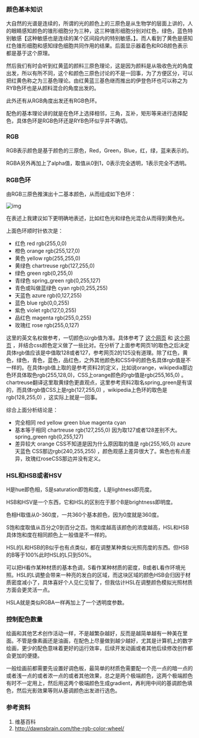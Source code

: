 

### 颜色基本知识

大自然的光谱是连续的，所谓的光的颜色上的三原色是从生物学的层面上讲的，人的眼睛感知颜色的锥形细胞分为三种，这三种锥形细胞分别对红色，绿色，蓝色特别敏感【这种敏感也是连续的某个区间段内的特别敏感。】。而人看到了黄色是感知红色锥形细胞和感知绿色细胞共同作用的结果。后面显示器着色和RGB颜色表示都是基于这个原理。

然后我们有时会听到红黄蓝的颜料三原色理论，这是因为颜料是从吸收色光的角度出发，所以有所不同，这个和颜色三原色讨论的不是一回事，为了方便区分，可以把红黄色称之为三基色理论。由红黄蓝三基色继而推出的伊登色环也可以称之为RYB色环也是从颜料混合的角度出发的。

此外还有从RGB角度出发还有RGB色环。

配色的基本理论讲的就是在色环上选择相邻，三角，互补，矩形等来进行选择配色，具体色环是RGB色环还是RYB色环似乎并不确切。

### RGB

RGB表示颜色是基于颜色的三原色，Red，Green，Blue，红，绿，蓝来表示的。

RGBA另外再加上了alpha值，取值从0到1，0表示完全透明，1表示完全不透明。



### RGB色环

由RGB三原色推演出十二基本颜色，从而组成如下色环：

![img]({static}/images/2021/color_wheel_circle.png)

在表述上我建议如下更明确地表述，比如红色光和绿色光混合从而得到黄色光。

上面色环顺时针依次是：

- 红色 red rgb(255,0,0)
- 橙色 orange rgb(255,127,0)
- 黄色 yellow rgb(255,255,0)
- 黄绿色 chartreuse rgb(127,255,0)
- 绿色 green rgb(0,255,0)
- 青绿色 spring_green rgb(0,255,127)
- 青色或叫做蓝绿色 cyan rgb(0,255,255)
- 天蓝色 azure rgb(0,127,255)
- 蓝色 blue rgb(0,0,255)
- 紫色 violet rgb(127,0,255)
- 品红色 magenta rgb(255,0,255)
- 玫瑰红 rose rgb(255,0,127)

这里的英文名权做参考，一切颜色以rgb值为准。具体参考了 [这个网页](https://en.wikipedia.org/wiki/RGB_color_model#/media/File:Color_wheel_circle.png) 和 [这个网页](http://dawnsbrain.com/the-rgb-color-wheel/) ，并结合css颜色定义做了一些比对。在分析了上面参考网页1的取色之后决定具体rgb值应该是中值取128或者127，参考网页2的125没有道理。除了红色，黄色，绿色，青色，蓝色，品红色，之外其他颜色和CSS中的颜色名具体rgb值是不一样的。在具体rgb值上取的是参考资料2的定义，比如说orange，wikipedia那边色环具体取色rgb(255,128,0)，CSS上orange颜色的rgb值是rgb(255,165,0) 。chartreuse翻译这里取黄绿色更直观点，这里参考资料2取名spring_green是有误的，而具体rgb值CSS上是rgb(127,255,0) ，wikipedia上色环的取色是rgb(128,255,0) ，这实际上就是一回事。

综合上面分析结论是：

- 完全相同 red yellow green blue magenta cyan
- 基本等于相同 chartreuse rgb(127,255,0) 因为取127或者128差别不大。spring_green rgb(0,255,127)
- 差异较大 orange CSS不知道是因为什么原因取的值是 rgb(255,165,0) azure 天蓝色 CSS那边rgb(240,255,255) ，颜色观感上差异很大了。紫色也有点差异，玫瑰红roseCSS那边并没有定义。

### HSL和HSB或者HSV

H是hue即色相，S是saturation即饱和度，L是lightness即亮度。

HSB和HSV是一个东西，它和HSL的区别在于那个B是brightness即明度。

色相H取值从0-360度，一共360个基本颜色，因为0度就是360度。

S饱和度取值从百分之0到百分之百。饱和度越高该颜色的浓度越高，HSL和HSB具体饱和度在相同颜色上一般值是不一样的。

HSL的L和HSB的B似乎也有点类似，都在调整某种类似光照亮度的东西。但HSB的B等于100%此时HSL的L只到50%。

可以把H看作某种材质的基本色调，S看作某种材质的密度，B或者L看作环境光照。HSL的L调整会带来一种亮的发白的区域，而这块区域的颜色HSB会归因于材质密度减小了，具体喜好个人见仁见智了，但我估计HSL在调整颜色模拟光照材质方面会更灵活一点。

HSLA就是类似RGBA一样再加上了一个透明度参数。

### 控制配色数量

绘画和其他艺术创作活动一样，不是越繁杂越好，反而是越简单越有一种美在里面。不管是像素画还是油画，在配色上尽量做到越少越好，尤其是计算机上的数字绘画，更少的配色意味着更好的运行效率，后续开发动画或者其他后续修改创作都会更加的便捷。

一般绘画前都需要先设置好调色板，最简单的材质色需要配一个亮一点的暗一点的或者浅一点的或者浓一点的或者其他效果，总之是两个极端颜色，这两个极端颜色有时不一定用上，然后用这两个极端颜色生成gradient，再利用中间的基调颜色填色，然后光影效果等则从基调颜色出发进行选色。





### 参考资料

1. 维基百科
2. http://dawnsbrain.com/the-rgb-color-wheel/